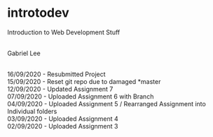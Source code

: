 # introtodev
Introduction to Web Development Stuff<br/><br/>

Gabriel Lee<br/><br/>

16/09/2020 - Resubmitted Project<br/>
15/09/2020 - Reset git repo due to damaged *master<br/>
12/09/2020 - Updated Assignment 7<br/>
07/09/2020 - Uploaded Assignment 6 with Branch<br/>
04/09/2020 - Uploaded Assignment 5 / Rearranged Assignment into Individual folders<br/>
03/09/2020 - Uploaded Assignment 4<br/>
02/09/2020 - Uploaded Assignment 3<br/>
